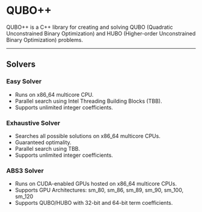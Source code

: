 # QUBO++

QUBO++ is a C++ library for creating and solving QUBO (Quadratic Unconstrained Binary Optimization)
and HUBO (Higher-order Unconstrained Binary Optimization) problems.

---

## Solvers
### Easy Solver
- Runs on x86_64 multicore CPU.
- Parallel search using Intel Threading Building Blocks (TBB).
- Supports unlimited integer coefficients.

### Exhaustive Solver
- Searches all possible solutions on x86_64 multicore CPUs.
- Guaranteed optimality.
- Parallel search using TBB.
- Supports unlimited integer coefficients.

### ABS3 Solver
- Runs on CUDA-enabled GPUs hosted on x86_64 multicore CPUs.
- Supports GPU Architectures: sm_80, sm_86, sm_89, sm_90, sm_100, sm_120
- Supports QUBO/HUBO with 32-bit and 64-bit term coefficients.

